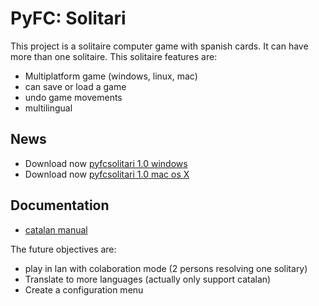 # PyFC: Solitari #
This project is a solitaire computer game with spanish cards. It can have more than one solitaire. This solitaire features are:
  * Multiplatform game (windows, linux, mac)
  * can save or load a game
  * undo game movements
  * multilingual

## News ##
  * Download now [pyfcsolitari 1.0 windows](http://pyfcsolitari.googlecode.com/files/pyfcsolitariWIN%201.0.zip)
  * Download now [pyfcsolitari 1.0 mac os X](http://pyfcsolitari.googlecode.com/files/pyfcsolitariv1.0.zip)

## Documentation ##
  * [catalan manual](http://pyfcsolitari.googlecode.com/files/Manual.pdf)

The future objectives are:
  * play in lan with colaboration mode (2 persons resolving one solitary)
  * Translate to more languages (actually only support catalan)
  * Create a configuration menu

